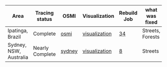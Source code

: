 **Area** | **Tracing status** | **OSMI** | **Visualization** | **Rebuild Job** | **what was fixed**
--- | --- | --- | --- | --- | --- 
Ipatinga, Brazil| Complete | [osmi](http://tools.geofabrik.de/osmi/?view=redactionbot&lon=-42.53530&lat=-19.47216&zoom=12&overlays=overview,bot_point_cleared,bot_point_superseded,bot_line_cleared,bot_line_superseded,bot_point_modified,bot_line_modified_cp,bot_line_modified,bot_point_deleted,bot_line_deleted_cp,bot_line_deleted)| [visualization](http://dl.dropbox.com/u/43116811/Brasil/IpatingaBrazil.png) |  [34] |  Streets, Forests
Sydney, NSW, Australia| Nearly Complete | [sydney]| [visualization](http://tiles.mapbox.com/villeda/map/map-m7isafy8) |  [8] |  Streets

[sydney]:http://tools.geofabrik.de/osmi/?view=redactionbot&lon=151.07607&lat=-33.88786&zoom=8&overlays=overview,bot_point_cleared,bot_point_superseded,bot_line_cleared,bot_line_superseded,bot_point_modified,bot_line_modified_cp,bot_line_modified,bot_point_deleted,bot_line_deleted_cp,bot_line_deleted

[34]: http://rebuild.poole.ch/job/34
[8]: http://rebuild.poole.ch/job/8